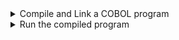 <details><summary>Compile and Link a COBOL program</summary>

The following snippet shows the code that is required to compile and link a *COBOL* program called *MYPROG* in a Galasa test:

```
@ZosProgram(name = "MYPROG",
        location = "source",
        language = Language.COBOL,
        imageTag = "A")
public IZosProgram myprog;
```

The program source is stored in a file named *MYPROG.cbl* in a folder named *source* in the test bundle resources folder. 
The manager builds the JCL to compile and link the source code and submits it on the zOS Image allocated in the *zosImageA* field.
</details>

<details><summary>Run the compiled program</summary>

The following snippet shows the code required to run the compiled program in a batch job:

```
@ZosImage(imageTag = "A")
public IZosImage image;

@ZosBatch(imageTag = "A")
public IZosBatch zosBatch;

...

StringBuilder jcl = new StringBuilder();
jcl.append("//STEP1   EXEC PGM=");
jcl.append(myprog.getName());
jcl.append("\n");
jcl.append("//STEPLIB DD DSN=");
jcl.append(myprog.getLoadlib().getName());
jcl.append(",DISP=SHR\n");
jcl.append("//SYSOUT  DD SYSOUT=*");
IZosBatchJob job = zosBatch.submitJob(jcl.toString(), null);
...
```

The manager created a load library for *MYPROG* because the *@ZosProgram* annotation did not specify one. The name of the library is obtained using the *getLoadlib()* method on the field so that it can be added to the *STEPLIB* in the JCL. 
</details>